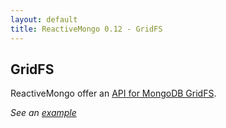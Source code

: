 ```yaml
---
layout: default
title: ReactiveMongo 0.12 - GridFS
---
```


## GridFS

ReactiveMongo offer an [API for MongoDB GridFS](../../api/index.html#reactivemongo.api.gridfs.GridFS).

*See an [example](../tutorial/play.html#helpers-for-gridfs)*
